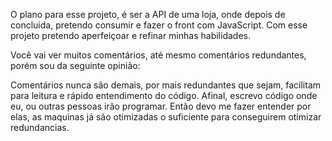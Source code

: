 O plano para esse projeto, é ser a API de uma loja, onde depois de concluida, pretendo consumir e fazer o front com JavaScript.
Com esse projeto pretendo aperfeiçoar e refinar minhas habilidades.

Você vai ver muitos comentários, até mesmo comentários redundantes, porém sou da seguinte opinião:

Comentários nunca são demais, por mais redundantes que sejam, facilitam para leitura e rápido entendimento do código. Afinal, escrevo código onde eu, ou outras pessoas irão programar.
Então devo me fazer entender por elas, as maquinas já são otimizadas o suficiente para conseguirem otimizar redundancias. 